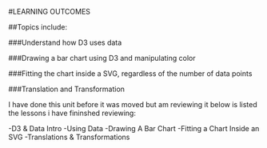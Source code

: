 #LEARNING OUTCOMES

##Topics include:

###Understand how D3 uses data

###Drawing a bar chart using D3 and manipulating color

###Fitting the chart inside a SVG, regardless of the number of data points

###Translation and Transformation

I have done this unit before it was moved but am reviewing it below is listed the lessons i have fininshed reviewing:

-D3 & Data Intro
-Using Data
-Drawing A Bar Chart
-Fitting a Chart Inside an SVG
-Translations & Transformations